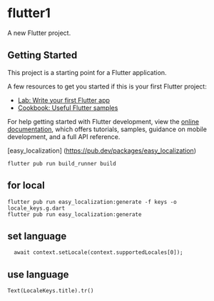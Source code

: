 # flutter1

A new Flutter project.

## Getting Started

This project is a starting point for a Flutter application.

A few resources to get you started if this is your first Flutter project:

- [Lab: Write your first Flutter app](https://docs.flutter.dev/get-started/codelab)
- [Cookbook: Useful Flutter samples](https://docs.flutter.dev/cookbook)

For help getting started with Flutter development, view the
[online documentation](https://docs.flutter.dev/), which offers tutorials,
samples, guidance on mobile development, and a full API reference.

[easy_localization] (https://pub.dev/packages/easy_localization)
    
    flutter pub run build_runner build

## for local
    flutter pub run easy_localization:generate -f keys -o locale_keys.g.dart
    flutter pub run easy_localization:generate
## set language
      await context.setLocale(context.supportedLocales[0]);
## use language
    Text(LocaleKeys.title).tr()

